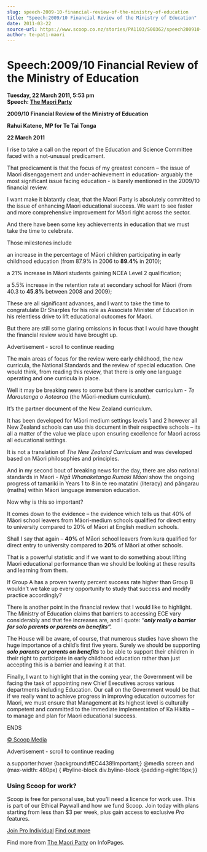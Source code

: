 ```yaml
---
slug: speech-2009-10-financial-review-of-the-ministry-of-education
title: "Speech:2009/10 Financial Review of the Ministry of Education"
date: 2011-03-22
source-url: https://www.scoop.co.nz/stories/PA1103/S00362/speech200910-financial-review-of-the-ministry-of-education.htm
author: te-pati-maori
---
```

Speech:2009/10 Financial Review of the Ministry of Education
============================================================

**Tuesday, 22 March 2011, 5:53 pm**  
**Speech: [The Maori Party](https://info.scoop.co.nz/The_Maori_Party)**

**2009/10 Financial Review of the Ministry of Education**

**Rahui Katene, MP for Te Tai Tonga**

**22 March 2011**

I rise to take a call on the report of the Education and Science Committee faced with a not-unusual predicament.

That predicament is that the focus of my greatest concern – the issue of Maori disengagement and under-achievement in education- arguably the most significant issue facing education - is barely mentioned in the 2009/10 financial review.

I want make it blatantly clear, that the Maori Party is absolutely committed to the issue of enhancing Maori educational success. We want to see faster and more comprehensive improvement for Māori right across the sector.

And there have been some key achievements in education that we must take the time to celebrate.

Those milestones include

an increase in the percentage of Māori children participating in early childhood education (from 87.9% in 2006 to **89.4%** in 2010);

a 21% increase in Māori students gaining NCEA Level 2 qualification;

a 5.5% increase in the retention rate at secondary school for Māori (from 40.3 to **45.8%** between 2008 and 2009);

These are all significant advances, and I want to take the time to congratulate Dr Sharples for his role as Associate Minister of Education in his relentless drive to lift educational outcomes for Maori.

But there are still some glaring omissions in focus that I would have thought the financial review would have brought up.

Advertisement - scroll to continue reading





The main areas of focus for the review were early childhood, the new curricula, the National Standards and the review of special education. One would think, from reading this review, that there is only one language operating and one curricula in place.

Well it may be breaking news to some but there is another curriculum - _Te Marautanga o Aotearoa_ (the Māori-medium curriculum).

It’s the partner document of the New Zealand curriculum.

It has been developed for Māori medium settings levels 1 and 2 however all New Zealand schools can use this document in their respective schools – its all a matter of the value we place upon ensuring excellence for Maori across all educational settings.

It is not a translation of _The New Zealand Curriculum_ and was developed based on Māori philosophies and principles.

And in my second bout of breaking news for the day, there are also national standards in Maori - _Ngā Whanaketanga Rumaki Māori_ show the ongoing progress of tamariki in Years 1 to 8 in te reo matatini (literacy) and pāngarau (maths) within Māori language immersion education.

Now why is this so important?

It comes down to the evidence – the evidence which tells us that 40% of Māori school leavers from Māori-medium schools qualified for direct entry to university compared to 20% of Māori at English medium schools.

Shall I say that again – **40%** of Māori school leavers from kura qualified for direct entry to university compared to **20%** of Māori at other schools.

That is a powerful statistic and if we want to do something about lifting Maori educational performance than we should be looking at these results and learning from them.

If Group A has a proven twenty percent success rate higher than Group B wouldn’t we take up every opportunity to study that success and modify practice accordingly?

There is another point in the financial review that I would like to highlight. The Ministry of Education claims that barriers to accessing ECE vary considerably and that fee increases are, and I quote: “_**only really a barrier for solo parents or parents on benefits”.**_

The House will be aware, of course, that numerous studies have shown the huge importance of a child’s first five years. Surely we should be supporting _**solo parents or parents on benefits**_ to be able to support their children in their right to participate in early childhood education rather than just accepting this is a barrier and leaving it at that.

Finally, I want to highlight that in the coming year, the Government will be facing the task of appointing new Chief Executives across various departments including Education. Our call on the Government would be that if we really want to achieve progress in improving education outcomes for Maori, we must ensure that Management at its highest level is culturally competent and committed to the immediate implementation of Ka Hikitia – to manage and plan for Maori educational success.

ENDS  

[© Scoop Media](http://www.scoop.co.nz/about/terms.html)  

Advertisement - scroll to continue reading



a.supporter:hover {background:#EC4438!important;} @media screen and (max-width: 480px) { #byline-block div.byline-block {padding-right:16px;}}

### Using Scoop for work?

Scoop is free for personal use, but you’ll need a licence for work use. This is part of our Ethical Paywall and how we fund Scoop. Join today with plans starting from less than $3 per week, plus gain access to exclusive _Pro_ features.  
  
[Join Pro Individual](https://pro.scoop.co.nz/Individual/?from=ProIn24) [Find out more](https://pro.scoop.co.nz/using-scoop-for-work/?from=ProIn24)

Find more from [The Maori Party](https://info.scoop.co.nz/The_Maori_Party) on InfoPages.